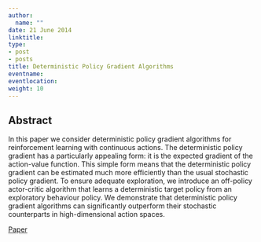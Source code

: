 ```yaml
---
author:
  name: ""
date: 21 June 2014
linktitle:
type:
- post
- posts
title: Deterministic Policy Gradient Algorithms
eventname:
eventlocation:  
weight: 10
---
```


## Abstract

In this paper we consider deterministic policy gradient algorithms for reinforcement learning with continuous actions. The deterministic policy gradient has a particularly appealing form: it is the expected gradient of the action-value function. This simple form means that the deterministic policy gradient can be estimated much more efficiently than the usual stochastic policy gradient. To ensure adequate exploration, we introduce an off-policy actor-critic algorithm that learns a deterministic target policy from an exploratory behaviour policy. We demonstrate that deterministic policy gradient algorithms can significantly outperform their stochastic counterparts in high-dimensional action spaces.

[Paper](http://proceedings.mlr.press/v32/silver14.pdf)
